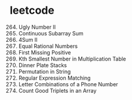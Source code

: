 # leetcode 
264. Ugly Number II  
523. Continuous Subarray Sum  
454. 4Sum II  
972. Equal Rational Numbers  
41. First Missing Positive  
668. Kth Smallest Number in Multiplication Table  
1172. Dinner Plate Stacks  
567. Permutation in String  
10. Regular Expression Matching  
17. Letter Combinations of a Phone Number  
2179. Count Good Triplets in an Array  